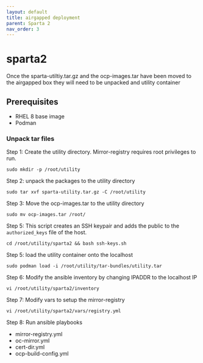 ```yaml
---
layout: default
title: airgapped deployment
parent: Sparta 2
nav_order: 3
---
```


# sparta2
Once the sparta-utiltiy.tar.gz and the ocp-images.tar have been moved to the airgapped box they will need to be unpacked and utility container

## Prerequisites
- RHEL 8 base image
- Podman

### Unpack tar files
Step 1: Create the utility directory. Mirror-registry requires root privileges to run.  

`sudo mkdir -p /root/utility`

Step 2: unpack the packages to the utility directory

`sudo tar xvf sparta-utility.tar.gz -C /root/utility`

Step 3: Move the ocp-images.tar to the utility directory

`sudo mv ocp-images.tar /root/`

Step 5: This script creates an SSH keypair and adds the public to the `authorized_keys` file of the host.

`cd /root/utility/sparta2 && bash ssh-keys.sh`

Step 5: load the utility container onto the localhost

`sudo podman load -i /root/utility/tar-bundles/utility.tar`

Step 6: Modify the ansible inventory by changing IPADDR to the localhost IP

`vi /root/utility/sparta2/inventory`

Step 7: Modify vars to setup the mirror-registry

`vi /root/utility/sparta2/vars/registry.yml`

Step 8: Run ansible playbooks
- mirror-registry.yml
- oc-mirror.yml
- cert-dir.yml
- ocp-build-config.yml
